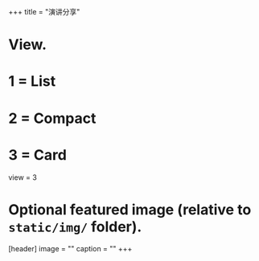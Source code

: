 +++
title = "演讲分享"

# View.
#   1 = List
#   2 = Compact
#   3 = Card
view = 3

# Optional featured image (relative to `static/img/` folder).
[header]
image = ""
caption = ""
+++
